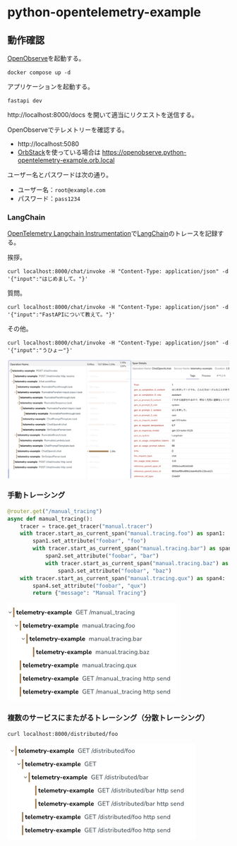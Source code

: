 # python-opentelemetry-example

## 動作確認

[OpenObserve](https://openobserve.ai/)を起動する。

```
docker compose up -d
```

アプリケーションを起動する。

```
fastapi dev
```

http://localhost:8000/docs を開いて適当にリクエストを送信する。

OpenObserveでテレメトリーを確認する。

- http://localhost:5080
- [OrbStack](https://orbstack.dev/)を使っている場合は https://openobserve.python-opentelemetry-example.orb.local

ユーザー名とパスワードは次の通り。

- ユーザー名：`root@example.com`
- パスワード：`pass1234`

### LangChain

[OpenTelemetry Langchain Instrumentation](https://github.com/traceloop/openllmetry/tree/main/packages/opentelemetry-instrumentation-langchain)で[LangChain](https://www.langchain.com/)のトレースを記録する。

挨拶。

```
curl localhost:8000/chat/invoke -H "Content-Type: application/json" -d '{"input":"はじめまして。"}'
```

質問。

```
curl localhost:8000/chat/invoke -H "Content-Type: application/json" -d '{"input":"FastAPIについて教えて。"}'
```

その他。

```
curl localhost:8000/chat/invoke -H "Content-Type: application/json" -d '{"input":"うひょー"}'
```

![](doc/langchain_tracing.png)

### 手動トレーシング

```python
@router.get("/manual_tracing")
async def manual_tracing():
    tracer = trace.get_tracer("manual.tracer")
    with tracer.start_as_current_span("manual.tracing.foo") as span1:
        span1.set_attribute("foobar", "foo")
        with tracer.start_as_current_span("manual.tracing.bar") as span2:
            span2.set_attribute("foobar", "bar")
            with tracer.start_as_current_span("manual.tracing.baz") as span3:
                span3.set_attribute("foobar", "baz")
    with tracer.start_as_current_span("manual.tracing.qux") as span4:
        span4.set_attribute("foobar", "qux")
        return {"message": "Manual Tracing"}
```

![](doc/manual_tracing.png)

### 複数のサービスにまたがるトレーシング（分散トレーシング）

```
curl localhost:8000/distributed/foo
```

![](doc/distributed_tracing.png)
